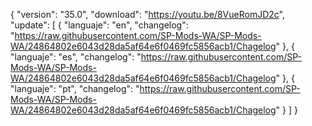{ "version": "35.0",
    "download": "https://youtu.be/8VueRomJD2c",
     "update":
     [ { "languaje": "en",
         "changelog": "https://raw.githubusercontent.com/SP-Mods-WA/SP-Mods-WA/24864802e6043d28da5af64e6f0469fc5856acb1/Chagelog" },
          { "languaje": "es",
         "changelog": "https://raw.githubusercontent.com/SP-Mods-WA/SP-Mods-WA/24864802e6043d28da5af64e6f0469fc5856acb1/Chagelog" },
        { "languaje": "pt", "changelog": "https://raw.githubusercontent.com/SP-Mods-WA/SP-Mods-WA/24864802e6043d28da5af64e6f0469fc5856acb1/Chagelog"
   }
   ]
 }
